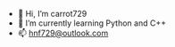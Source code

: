 - 👋 Hi, I’m carrot729
- 🌱 I’m currently learning Python and C++
- 📫 <hnf729@outlook.com>

<!---
carrot7291/carrot7291 is a ✨ special ✨ repository because its `README.md` (this file) appears on your GitHub profile.
You can click the Preview link to take a look at your changes.
--->
